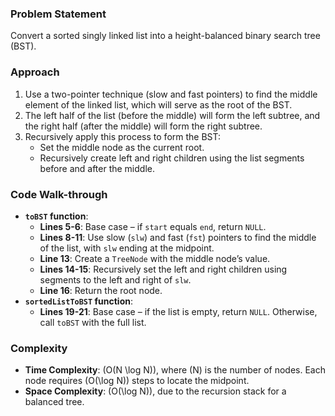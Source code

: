 ### Problem Statement
Convert a sorted singly linked list into a height-balanced binary search tree (BST).

### Approach
1. Use a two-pointer technique (slow and fast pointers) to find the middle element of the linked list, which will serve as the root of the BST.
2. The left half of the list (before the middle) will form the left subtree, and the right half (after the middle) will form the right subtree.
3. Recursively apply this process to form the BST:
   - Set the middle node as the current root.
   - Recursively create left and right children using the list segments before and after the middle.

### Code Walk-through
- **`toBST` function**:
  - **Lines 5-6**: Base case – if `start` equals `end`, return `NULL`.
  - **Lines 8-11**: Use slow (`slw`) and fast (`fst`) pointers to find the middle of the list, with `slw` ending at the midpoint.
  - **Line 13**: Create a `TreeNode` with the middle node’s value.
  - **Lines 14-15**: Recursively set the left and right children using segments to the left and right of `slw`.
  - **Line 16**: Return the root node.
- **`sortedListToBST` function**:
  - **Lines 19-21**: Base case – if the list is empty, return `NULL`. Otherwise, call `toBST` with the full list.

### Complexity
- **Time Complexity**: \(O(N \log N)\), where \(N\) is the number of nodes. Each node requires \(O(\log N)\) steps to locate the midpoint.
- **Space Complexity**: \(O(\log N)\), due to the recursion stack for a balanced tree.
